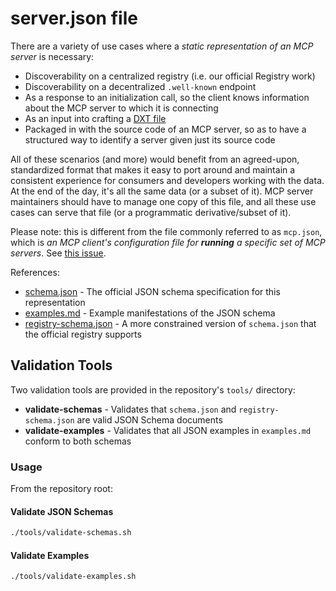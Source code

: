 # server.json file

There are a variety of use cases where a _static representation of an MCP server_ is necessary:
- Discoverability on a centralized registry (i.e. our official Registry work)
- Discoverability on a decentralized `.well-known` endpoint
- As a response to an initialization call, so the client knows information about the MCP server to which it is connecting
- As an input into crafting a [DXT file](https://www.anthropic.com/engineering/desktop-extensions)
- Packaged in with the source code of an MCP server, so as to have a structured way to identify a server given just its source code

All of these scenarios (and more) would benefit from an agreed-upon, standardized format that makes it easy to port around and maintain a consistent experience for consumers and developers working with the data. At the end of the day, it's all the same data (or a subset of it). MCP server maintainers should have to manage one copy of this file, and all these use cases can serve that file (or a programmatic derivative/subset of it).

Please note: this is different from the file commonly referred to as `mcp.json`, which is _an MCP client's configuration file for **running** a specific set of MCP servers_. See [this issue](https://github.com/modelcontextprotocol/modelcontextprotocol/issues/292).

References:
- [schema.json](./schema.json) - The official JSON schema specification for this representation
- [examples.md](./examples.md) - Example manifestations of the JSON schema
- [registry-schema.json](./registry-schema.json) - A more constrained version of `schema.json` that the official registry supports

## Validation Tools

Two validation tools are provided in the repository's `tools/` directory:
- **validate-schemas** - Validates that `schema.json` and `registry-schema.json` are valid JSON Schema documents
- **validate-examples** - Validates that all JSON examples in `examples.md` conform to both schemas

### Usage

From the repository root:

#### Validate JSON Schemas

```bash
./tools/validate-schemas.sh
```

#### Validate Examples

```bash
./tools/validate-examples.sh
```